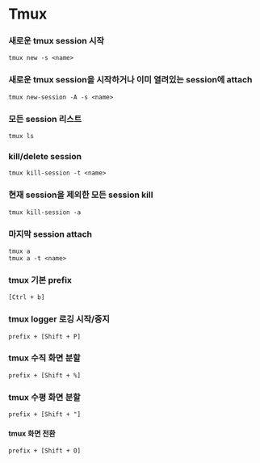 # Tmux

### 새로운 tmux session 시작
```tmux new -s <name>```

### 새로운 tmux session을 시작하거나 이미 열려있는 session에 attach
```tmux new-session -A -s <name>```

### 모든 session 리스트
```tmux ls```

### kill/delete session
```tmux kill-session -t <name>```

### 현재 session을 제외한 모든 session kill
```tmux kill-session -a```

### 마지막 session attach
```
tmux a
tmux a -t <name>
```

### tmux 기본 prefix
```[Ctrl + b]```

### tmux logger 로깅 시작/중지 
```prefix + [Shift + P]```

### tmux 수직 화면 분할
```prefix + [Shift + %]```

### tmux 수평 화면 분할
```prefix + [Shift + "]```

#### tmux 화면 전환
```prefix + [Shift + O]```
